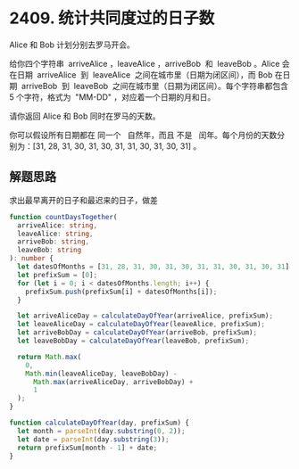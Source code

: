 # 2409. 统计共同度过的日子数

Alice 和 Bob 计划分别去罗马开会。

给你四个字符串  arriveAlice ，leaveAlice ，arriveBob  和  leaveBob 。Alice 会在日期  arriveAlice  到  leaveAlice  之间在城市里（日期为闭区间），而 Bob 在日期  arriveBob  到  leaveBob  之间在城市里（日期为闭区间）。每个字符串都包含 5 个字符，格式为  "MM-DD" ，对应着一个日期的月和日。

请你返回 Alice 和 Bob 同时在罗马的天数。

你可以假设所有日期都在 同一个   自然年，而且 不是   闰年。每个月份的天数分别为：[31, 28, 31, 30, 31, 30, 31, 31, 30, 31, 30, 31] 。

## 解题思路

求出最早离开的日子和最迟来的日子，做差

```ts
function countDaysTogether(
  arriveAlice: string,
  leaveAlice: string,
  arriveBob: string,
  leaveBob: string
): number {
  let datesOfMonths = [31, 28, 31, 30, 31, 30, 31, 31, 30, 31, 30, 31];
  let prefixSum = [0];
  for (let i = 0; i < datesOfMonths.length; i++) {
    prefixSum.push(prefixSum[i] + datesOfMonths[i]);
  }

  let arriveAliceDay = calculateDayOfYear(arriveAlice, prefixSum);
  let leaveAliceDay = calculateDayOfYear(leaveAlice, prefixSum);
  let arriveBobDay = calculateDayOfYear(arriveBob, prefixSum);
  let leaveBobDay = calculateDayOfYear(leaveBob, prefixSum);

  return Math.max(
    0,
    Math.min(leaveAliceDay, leaveBobDay) -
      Math.max(arriveAliceDay, arriveBobDay) +
      1
  );
}

function calculateDayOfYear(day, prefixSum) {
  let month = parseInt(day.substring(0, 2));
  let date = parseInt(day.substring(3));
  return prefixSum[month - 1] + date;
}
```
